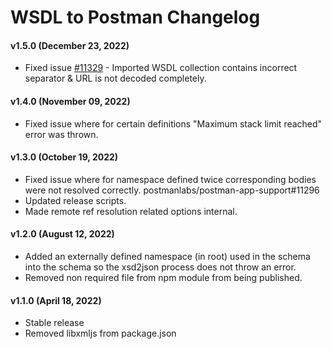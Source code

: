 # WSDL to Postman Changelog

#### v1.5.0 (December 23, 2022)
* Fixed issue [#11329](https://github.com/postmanlabs/postman-app-support/issues/11329) - Imported WSDL collection contains incorrect separator & URL is not decoded completely.

#### v1.4.0 (November 09, 2022)
* Fixed issue where for certain definitions "Maximum stack limit reached" error was thrown.

#### v1.3.0 (October 19, 2022)
* Fixed issue where for namespace defined twice corresponding bodies were not resolved correctly. postmanlabs/postman-app-support#11296
* Updated release scripts.
* Made remote ref resolution related options internal.

#### v1.2.0 (August 12, 2022)
* Added an externally defined namespace (in root) used in the schema into the schema so the xsd2json process does not throw an error.
* Removed non required file from npm module from being published.

#### v1.1.0 (April 18, 2022)
* Stable release
* Removed libxmljs from package.json

